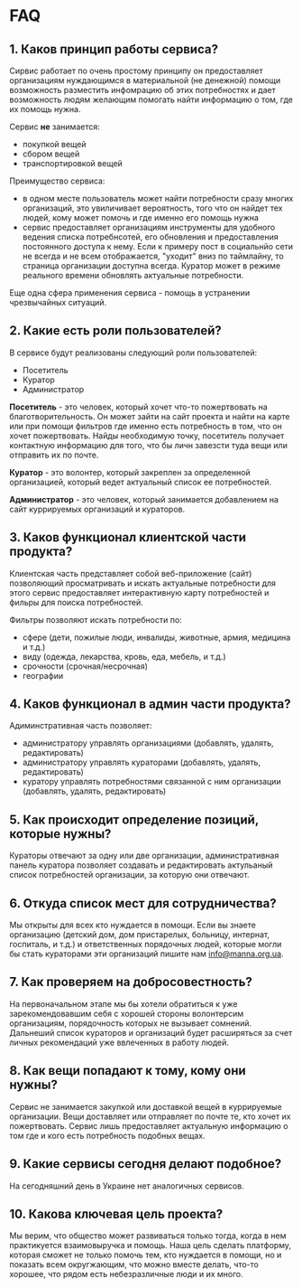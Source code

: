 # FAQ

## 1. Каков принцип работы сервиса?

Сирвис работает по очень простому принципу он предоставляет организациям нуждающимся в материальной (не денежной) помощи возможность  разместить инфомрацию об этих потребностях и дает возможность людям желающим помогать найти информацию о том, где их помощь нужна.

Сервис **не** занимается:
- покупкой вещей
- сбором вещей
- транспортировкой вещей

Преимущество сервиса:
- в одном месте пользователь может найти потребности сразу многих организаций, это увиличивает вероятность, того что он найдет тех людей, кому может помочь и где именно его помощь нужна
- сервис предоставляет организациям инструменты для удобного ведения списка потребнсотей, его обновления и предоставления постоянного доступа к нему. Если к примеру пост в социальнйо сети не всегда и не всем отображается, "уходит" вниз по таймлайну, то страница организации доступна всегда. Куратор может в режиме реального времени обновлять актуальные потребности.

Еще одна сфера применения сервиса - помощь в устранении чрезвычайных ситуаций.

## 2. Какие есть роли пользователей?

В сервисе будут реализованы следующий роли пользователей:

- Посетитель
- Куратор
- Администратор

**Посетитель** - это человек, который хочет что-то пожертвовать на благотворительность. Он может зайти на сайт проекта и найти на карте или при помощи фильтров где именно есть потребность в том, что он хочет пожертвовать. Найды необходимую точку, посетитель получает контактную информацию для того, что бы личн завезсти туда вещи или отправить их по почте.

**Куратор** - это волонтер, который закреплен за определенной организацией, который ведет актуальный список ее потребностей.

**Администратор** - это человек, который занимается добавлением на сайт куррируемых организаций и кураторов.

## 3. Каков функционал клиентской части продукта?

Клиентская часть представляет собой веб-приложение (сайт) позволяющий просматривать и искать актуальные потребности для этого сервис предоставляет интерактивную карту потребностей и фильры для поиска потребностей.

Фильтры позволяют искать потребности по:
- сфере (дети, пожилые люди, инвалиды, животные, армия, медицина и т.д.)
- виду (одежда, лекарства, кровь, еда, мебель, и т.д.)
- срочности (срочная/несрочная)
- географии

## 4. Каков функционал в админ части продукта?

Адиминстративная часть позволяет:
- администратору управлять организациями (добавлять, удалять, редактировать)
- администратору управлять кураторами (добавлять, удалять, редактировать)
- куратору управлять потребностями связанной с ним организации (добавлять, удалять, редактировать)

## 5. Как происходит определение позиций, которые нужны?

Кураторы отвечают за одну или две организации, административная панель куратора позволяет создавать и редактировать актульаный список потребностей организации, за которую они отвечают.

## 6. Откуда список мест для сотрудничества?

Мы открыты для всех кто нуждается в помощи. Если вы знаете организацию (детский дом, дом пристарелых, больницу, интернат, госпиталь, и т.д.) и ответственных порядочных людей, которые могли бы стать кураторами эти организаций пишите нам <info@manna.org.ua>.

## 7. Как проверяем на добросовестность?

На первоначальном этапе мы бы хотели обратиться к уже зарекомендовавшим себя с хорошей стороны волонтерсим организациям, порядочность которых не вызывает сомнений. Дальнеший список кураторов и организаций будет расширяться за счет личных рекомендаций уже ввлеченных в работу людей.

## 8. Как вещи попадают к тому, кому они нужны?

Сервис не занимается закупкой или доставкой вещей в куррируемые организации. Вещи доставляет или отправляет по почте те, кто хочет их пожертвовать. Сервис лишь предоставляет актуальную информацию о том где и кого есть потребность подобных вещах.

## 9. Какие сервисы сегодня делают подобное?

На сегодняшний день в Украине нет аналогичных сервисов.

## 10. Какова ключевая цель проекта?

Мы верим, что общество может развиваться только тогда, когда в нем практикуется взаимовыручка и помощь. Наша цель сделать платформу, которая сможет не только помочь тем, кто нуждается в помощи, но и показать всем округжающим, что можно вместе делать, что-то хорошее, что рядом есть небезразличные люди и их много.
